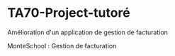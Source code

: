 # TA70-Project-tutoré 
Amélioration d'un application de gestion de facturation 

MonteSchool : Gestion de facturation
